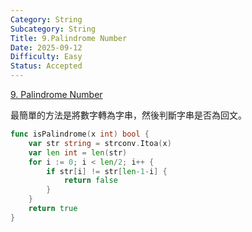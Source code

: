 ```yaml
---
Category: String
Subcategory: String
Title: 9.Palindrome Number
Date: 2025-09-12
Difficulty: Easy
Status: Accepted
---
```

[9. Palindrome Number]

最簡單的方法是將數字轉為字串，然後判斷字串是否為回文。

```go
func isPalindrome(x int) bool {
	var str string = strconv.Itoa(x)
	var len int = len(str)
	for i := 0; i < len/2; i++ {
		if str[i] != str[len-1-i] {
			return false
		}
	}
	return true
}
```

[9. Palindrome Number]: https://leetcode.com/problems/palindrome-number/description/
